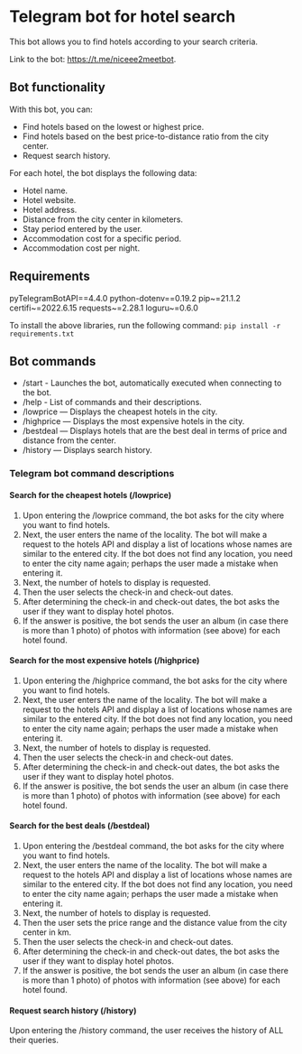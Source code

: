 # Telegram bot for hotel search

This bot allows you to find hotels according to your search criteria.

Link to the bot: https://t.me/niceee2meetbot.

## Bot functionality

With this bot, you can:

- Find hotels based on the lowest or highest price.
- Find hotels based on the best price-to-distance ratio from the city center.
- Request search history.

For each hotel, the bot displays the following data:

- Hotel name.
- Hotel website.
- Hotel address.
- Distance from the city center in kilometers.
- Stay period entered by the user.
- Accommodation cost for a specific period.
- Accommodation cost per night.

## Requirements

pyTelegramBotAPI==4.4.0
python-dotenv==0.19.2
pip~=21.1.2
certifi~=2022.6.15
requests~=2.28.1
loguru~=0.6.0

To install the above libraries, run the following command: `pip install -r requirements.txt`

## Bot commands

- /start - Launches the bot, automatically executed when connecting to the bot.
- /help - List of commands and their descriptions.
- /lowprice — Displays the cheapest hotels in the city.
- /highprice — Displays the most expensive hotels in the city.
- /bestdeal — Displays hotels that are the best deal in terms of price and distance from the center.
- /history — Displays search history.

### Telegram bot command descriptions

#### Search for the cheapest hotels (/lowprice)

1. Upon entering the /lowprice command, the bot asks for the city where you want to find hotels.
2. Next, the user enters the name of the locality. The bot will make a request to the hotels API and display a list of locations whose names are similar to the entered city. If the bot does not find any location, you need to enter the city name again; perhaps the user made a mistake when entering it.
3. Next, the number of hotels to display is requested.
4. Then the user selects the check-in and check-out dates.
5. After determining the check-in and check-out dates, the bot asks the user if they want to display hotel photos.
6. If the answer is positive, the bot sends the user an album (in case there is more than 1 photo) of photos with information (see above) for each hotel found.

#### Search for the most expensive hotels (/highprice)

1. Upon entering the /highprice command, the bot asks for the city where you want to find hotels.
2. Next, the user enters the name of the locality. The bot will make a request to the hotels API and display a list of locations whose names are similar to the entered city. If the bot does not find any location, you need to enter the city name again; perhaps the user made a mistake when entering it.
3. Next, the number of hotels to display is requested.
4. Then the user selects the check-in and check-out dates.
5. After determining the check-in and check-out dates, the bot asks the user if they want to display hotel photos.
6. If the answer is positive, the bot sends the user an album (in case there is more than 1 photo) of photos with information (see above) for each hotel found.

#### Search for the best deals (/bestdeal)

1. Upon entering the /bestdeal command, the bot asks for the city where you want to find hotels.
2. Next, the user enters the name of the locality. The bot will make a request to the hotels API and display a list of locations whose names are similar to the entered city. If the bot does not find any location, you need to enter the city name again; perhaps the user made a mistake when entering it.
3. Next, the number of hotels to display is requested.
4. Then the user sets the price range and the distance value from the city center in km.
5. Then the user selects the check-in and check-out dates.
6. After determining the check-in and check-out dates, the bot asks the user if they want to display hotel photos.
7. If the answer is positive, the bot sends the user an album (in case there is more than 1 photo) of photos with information (see above) for each hotel found.

#### Request search history (/history)

Upon entering the /history command, the user receives the history of ALL their queries.
